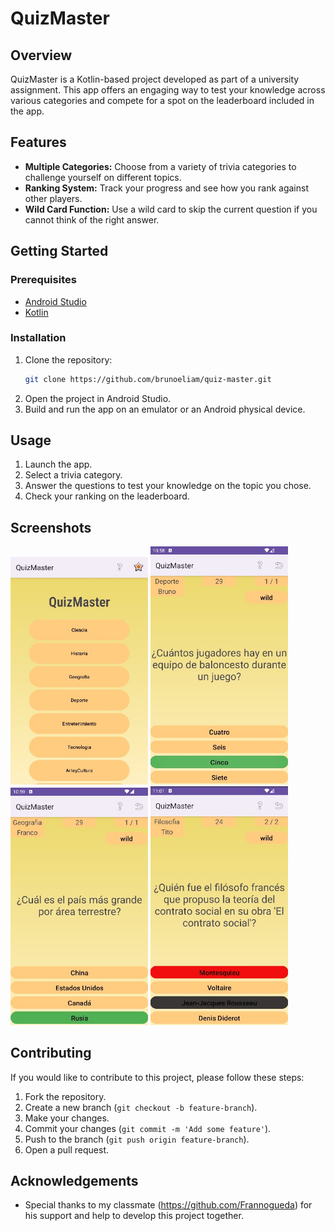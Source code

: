 # QuizMaster

## Overview

QuizMaster is a Kotlin-based project developed as part of a university assignment. This app offers an engaging way to test your knowledge across various categories and compete for a spot on the leaderboard included in the app.

## Features

- **Multiple Categories:** Choose from a variety of trivia categories to challenge yourself on different topics.
- **Ranking System:** Track your progress and see how you rank against other players.
- **Wild Card Function:** Use a wild card to skip the current question if you cannot think of the right answer.

## Getting Started

### Prerequisites

- [Android Studio](https://developer.android.com/studio)
- [Kotlin](https://kotlinlang.org/)

### Installation

1. Clone the repository:
   ```bash
   git clone https://github.com/brunoeliam/quiz-master.git
   ```
2. Open the project in Android Studio.
3. Build and run the app on an emulator or an Android physical device.

## Usage

1. Launch the app.
2. Select a trivia category.
3. Answer the questions to test your knowledge on the topic you chose.
4. Check your ranking on the leaderboard.

## Screenshots

<img src="screenshots/QuizMasterMenu.jpg" alt="Home Screen" width="220" /> 
<img src="screenshots/QuizMasterJuego1.jpg" alt="Questions screen 1" width="220" />
<img src="screenshots/QuizMasterJuego2.jpg" alt="Questions screen 2" width="220" />
<img src="screenshots/QuizMasterJuego3.jpg" alt="Questions screen 1" width="220" />


## Contributing

If you would like to contribute to this project, please follow these steps:

1. Fork the repository.
2. Create a new branch (`git checkout -b feature-branch`).
3. Make your changes.
4. Commit your changes (`git commit -m 'Add some feature'`).
5. Push to the branch (`git push origin feature-branch`).
6. Open a pull request.

## Acknowledgements
- Special thanks to my classmate (https://github.com/Frannogueda) for his support and help to develop this project together.
